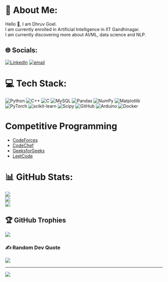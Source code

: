 # 💫 About Me:
Hello 👋, I am Dhruv Goel.<br>I am currently enrolled in Artificial Intelligence in IIT Gandhinagar.<br>I am currently discovering more about AI/ML, data science and NLP.


## 🌐 Socials:
[![LinkedIn](https://img.shields.io/badge/LinkedIn-%230077B5.svg?logo=linkedin&logoColor=white)](https://linkedin.com/in/dhruv-goel-619515295) [![email](https://img.shields.io/badge/Email-D14836?logo=gmail&logoColor=white)](mailto:23110098@iitgn.ac.in) 

# 💻 Tech Stack:
![Python](https://img.shields.io/badge/python-3670A0?style=for-the-badge&logo=python&logoColor=ffdd54) ![C++](https://img.shields.io/badge/c++-%2300599C.svg?style=for-the-badge&logo=c%2B%2B&logoColor=white) ![C](https://img.shields.io/badge/c-%2300599C.svg?style=for-the-badge&logo=c&logoColor=white) ![MySQL](https://img.shields.io/badge/mysql-4479A1.svg?style=for-the-badge&logo=mysql&logoColor=white) ![Pandas](https://img.shields.io/badge/pandas-%23150458.svg?style=for-the-badge&logo=pandas&logoColor=white) ![NumPy](https://img.shields.io/badge/numpy-%23013243.svg?style=for-the-badge&logo=numpy&logoColor=white) ![Matplotlib](https://img.shields.io/badge/Matplotlib-%23ffffff.svg?style=for-the-badge&logo=Matplotlib&logoColor=black) ![PyTorch](https://img.shields.io/badge/PyTorch-%23EE4C2C.svg?style=for-the-badge&logo=PyTorch&logoColor=white) ![scikit-learn](https://img.shields.io/badge/scikit--learn-%23F7931E.svg?style=for-the-badge&logo=scikit-learn&logoColor=white) ![Scipy](https://img.shields.io/badge/SciPy-%230C55A5.svg?style=for-the-badge&logo=scipy&logoColor=%white) ![GitHub](https://img.shields.io/badge/github-%23121011.svg?style=for-the-badge&logo=github&logoColor=white) ![Arduino](https://img.shields.io/badge/-Arduino-00979D?style=for-the-badge&logo=Arduino&logoColor=white) ![Docker](https://img.shields.io/badge/docker-%230db7ed.svg?style=for-the-badge&logo=docker&logoColor=white)

# Competitive Programming  

- [CodeForces](https://codeforces.com/profile/dhruv_goel_07)  
- [CodeChef](https://www.codechef.com/users/dhruv_goel_07)  
- [GeeksforGeeks](https://www.geeksforgeeks.org/user/dhruv_goel_07/)  
- [LeetCode](https://leetcode.com/u/dhruv_goel_007/) 

# 📊 GitHub Stats:
![](https://github-readme-stats.vercel.app/api?username=dhruv01032005&theme=dark&hide_border=false&include_all_commits=false&count_private=false)<br/>
![](https://nirzak-streak-stats.vercel.app/?user=dhruv01032005&theme=dark&hide_border=false)<br/>
![](https://github-readme-stats.vercel.app/api/top-langs/?username=dhruv01032005&theme=dark&hide_border=false&include_all_commits=false&count_private=false&layout=compact)

## 🏆 GitHub Trophies
![](https://github-profile-trophy.vercel.app/?username=dhruv01032005&theme=radical&no-frame=false&no-bg=true&margin-w=4)

### ✍️ Random Dev Quote
![](https://quotes-github-readme.vercel.app/api?type=horizontal&theme=radical)

---
[![](https://visitcount.itsvg.in/api?id=dhruv01032005&icon=0&color=0)](https://visitcount.itsvg.in)

